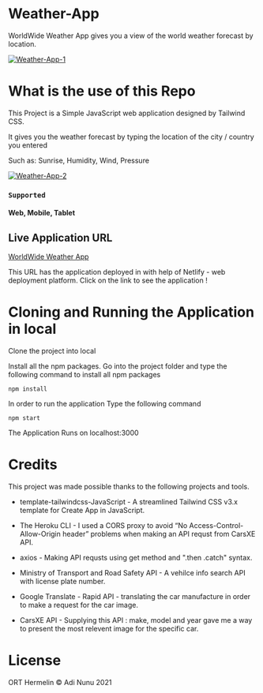# Weather-App
WorldWide Weather App gives you a view of the world weather forecast by location.

<a href="https://ibb.co/CQwXzPg"><img src="https://i.ibb.co/4pFD71z/Weather-App-1.png" alt="Weather-App-1" border="0" /></a>

# What is the use of this Repo
This Project is a Simple JavaScript web application designed by Tailwind CSS.

It gives you the weather forecast by typing the location of the city / country you entered

Such as: Sunrise, Humidity, Wind, Pressure

<a href="https://ibb.co/d2MC5Gz"><img src="https://i.ibb.co/NjCDyZH/Weather-App-2.png" alt="Weather-App-2" border="0" /></a>

### `Supported`
#### Web, Mobile, Tablet

## Live Application URL
[WorldWide Weather App](https://israel-weather-app.netlify.app)

This URL has the application deployed in with help of Netlify - web deployment platform.
Click on the link to see the application !

# Cloning and Running the Application in local
Clone the project into local

Install all the npm packages. Go into the project folder and type the following command to install all npm packages

`npm install`

In order to run the application Type the following command

`npm start`

The Application Runs on localhost:3000

# Credits
This project was made possible thanks to the following projects and tools.

* template-tailwindcss-JavaScript - A streamlined Tailwind CSS v3.x template for Create App in JavaScript.

* The Heroku CLI - I used a CORS proxy to avoid “No Access-Control-Allow-Origin header” problems when making an API requst from CarsXE API.

* axios - Making API requsts using get method and ".then .catch" syntax.

* Ministry of Transport and Road Safety API - A vehilce info search API with license plate number.

* Google Translate - Rapid API - translating the car manufacture in order to make a request for the car image.

* CarsXE API - Supplying this API : make, model and year gave me a way to present the most relevent image for the specific car.

# License
ORT Hermelin © Adi Nunu 2021
